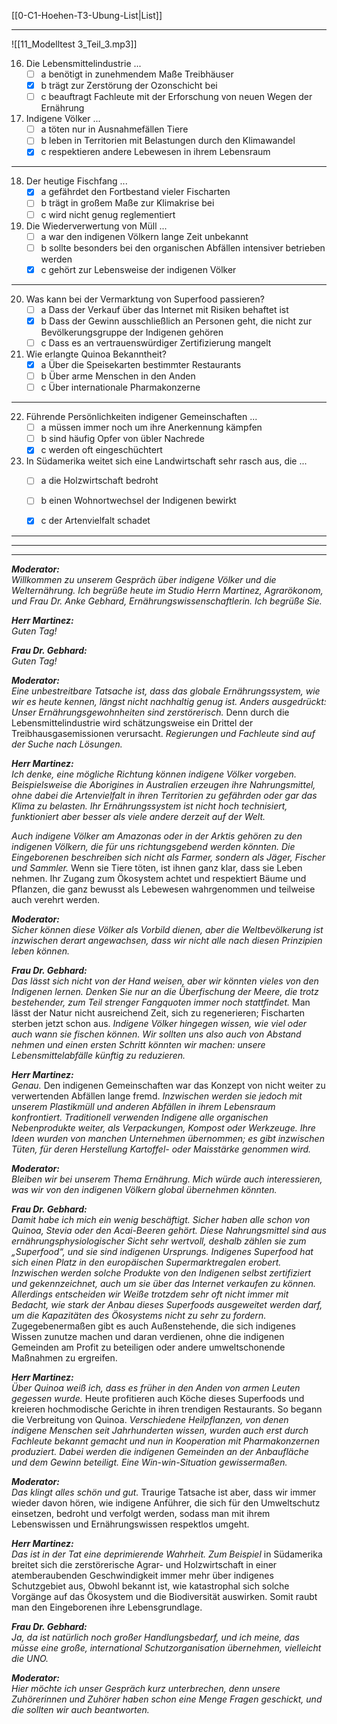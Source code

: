 [[0-C1-Hoehen-T3-Ubung-List|List]]

---

![[11_Modelltest 3_Teil_3.mp3]]


16. Die Lebensmittelindustrie ...
    - [ ] a benötigt in zunehmendem Maße Treibhäuser
    - [x] b trägt zur Zerstörung der Ozonschicht bei
    - [ ] c beauftragt Fachleute mit der Erforschung von neuen Wegen der Ernährung

17. Indigene Völker ...
    - [ ] a töten nur in Ausnahmefällen Tiere
    - [ ] b leben in Territorien mit Belastungen durch den Klimawandel
    - [x] c respektieren andere Lebewesen in ihrem Lebensraum

---

18. Der heutige Fischfang ...
    - [x] a gefährdet den Fortbestand vieler Fischarten
    - [ ] b trägt in großem Maße zur Klimakrise bei
    - [ ] c wird nicht genug reglementiert

19. Die Wiederverwertung von Müll ...
    - [ ] a war den indigenen Völkern lange Zeit unbekannt
    - [ ] b sollte besonders bei den organischen Abfällen intensiver betrieben werden
    - [x] c gehört zur Lebensweise der indigenen Völker

---

20. Was kann bei der Vermarktung von Superfood passieren?
    - [ ] a Dass der Verkauf über das Internet mit Risiken behaftet ist
    - [x] b Dass der Gewinn ausschließlich an Personen geht, die nicht zur Bevölkerungsgruppe der Indigenen gehören
    - [ ] c Dass es an vertrauenswürdiger Zertifizierung mangelt

21. Wie erlangte Quinoa Bekanntheit?
    - [x] a Über die Speisekarten bestimmter Restaurants
    - [ ] b Über arme Menschen in den Anden
    - [ ] c Über internationale Pharmakonzerne

---

22. Führende Persönlichkeiten indigener Gemeinschaften ...
    - [ ] a müssen immer noch um ihre Anerkennung kämpfen
    - [ ] b sind häufig Opfer von übler Nachrede
    - [x] c werden oft eingeschüchtert

23. In Südamerika weitet sich eine Landwirtschaft sehr rasch aus, die ...
    - [ ] a die Holzwirtschaft bedroht
    - [ ] b einen Wohnortwechsel der Indigenen bewirkt
    - [x] c der Artenvielfalt schadet


---
---
---


***Moderator:***  
*Willkommen zu unserem Gespräch über indigene Völker und die Welternährung. Ich begrüße heute im Studio Herrn Martinez, Agrarökonom, und Frau Dr. Anke Gebhard, Ernährungswissenschaftlerin. Ich begrüße Sie.*

***Herr Martinez:***  
*Guten Tag!*

***Frau Dr. Gebhard:***  
*Guten Tag!*

***Moderator:***  
*Eine unbestreitbare Tatsache ist, dass das globale Ernährungssystem, wie wir es heute kennen, längst nicht nachhaltig genug ist. Anders ausgedrückt: Unser Ernährungsgewohnheiten sind zerstörerisch.* 
Denn durch die Lebensmittelindustrie wird schätzungsweise ein Drittel der Treibhausgasemissionen verursacht. 
*Regierungen und Fachleute sind auf der Suche nach Lösungen.*

***Herr Martinez:***  
*Ich denke, eine mögliche Richtung können indigene Völker vorgeben. Beispielsweise die Aborigines in Australien erzeugen ihre Nahrungsmittel, ohne dabei die Artenvielfalt in ihren Territorien zu gefährden oder gar das Klima zu belasten. Ihr Ernährungssystem ist nicht hoch technisiert, funktioniert aber besser als viele andere derzeit auf der Welt.* 

*Auch indigene Völker am Amazonas oder in der Arktis gehören zu den indigenen Völkern, die für uns richtungsgebend werden könnten. Die Eingeborenen beschreiben sich nicht als Farmer, sondern als Jäger, Fischer und Sammler.* 
Wenn sie Tiere töten, ist ihnen ganz klar, dass sie Leben nehmen. 
Ihr Zugang zum Ökosystem achtet und respektiert Bäume und Pflanzen, die ganz bewusst als Lebewesen wahrgenommen und teilweise auch verehrt werden.

***Moderator:***  
*Sicher können diese Völker als Vorbild dienen, aber die Weltbevölkerung ist inzwischen derart angewachsen, dass wir nicht alle nach diesen Prinzipien leben können.*

***Frau Dr. Gebhard:***  
*Das lässt sich nicht von der Hand weisen, aber wir könnten vieles von den Indigenen lernen. Denken Sie nur an die Überfischung der Meere, die trotz bestehender, zum Teil strenger Fangquoten immer noch stattfindet.* 
Man lässt der Natur nicht ausreichend Zeit, sich zu regenerieren; Fischarten sterben jetzt schon aus. 
*Indigene Völker hingegen wissen, wie viel oder auch wann sie fischen können. Wir sollten uns also auch von Abstand nehmen und einen ersten Schritt könnten wir machen: unsere Lebensmittelabfälle künftig zu reduzieren.*

***Herr Martinez:***  
*Genau.* 
Den indigenen Gemeinschaften war das Konzept von nicht weiter zu verwertenden Abfällen lange fremd. 
*Inzwischen werden sie jedoch mit unserem Plastikmüll und anderen Abfällen in ihrem Lebensraum konfrontiert. Traditionell verwenden Indigene alle organischen Nebenprodukte weiter, als Verpackungen, Kompost oder Werkzeuge. Ihre Ideen wurden von manchen Unternehmen übernommen; es gibt inzwischen Tüten, für deren Herstellung Kartoffel- oder Maisstärke genommen wird.*

***Moderator:***  
*Bleiben wir bei unserem Thema Ernährung. Mich würde auch interessieren, was wir von den indigenen Völkern global übernehmen könnten.*

***Frau Dr. Gebhard:***  
*Damit habe ich mich ein wenig beschäftigt. Sicher haben alle schon von Quinoa, Stevia oder den Acai-Beeren gehört. Diese Nahrungsmittel sind aus ernährungsphysiologischer Sicht sehr wertvoll, deshalb zählen sie zum „Superfood“, und sie sind indigenen Ursprungs.* 
*Indigenes Superfood hat sich einen Platz in den europäischen Supermarktregalen erobert. Inzwischen werden solche Produkte von den Indigenen selbst zertifiziert und gekennzeichnet, auch um sie über das Internet verkaufen zu können.* 
*Allerdings entscheiden wir Weiße trotzdem sehr oft nicht immer mit Bedacht, wie stark der Anbau dieses Superfoods ausgeweitet werden darf, um die Kapazitäten des Ökosystems nicht zu sehr zu fordern.* 
Zugegebenermaßen gibt es auch Außenstehende, die sich indigenes Wissen zunutze machen und daran verdienen, ohne die indigenen Gemeinden am Profit zu beteiligen oder andere umweltschonende Maßnahmen zu ergreifen.


***Herr Martinez:***  
*Über Quinoa weiß ich, dass es früher in den Anden von armen Leuten gegessen wurde.* 
Heute profitieren auch Köche dieses Superfoods und kreieren hochmodische Gerichte in ihren trendigen Restaurants. So begann die Verbreitung von Quinoa. 
*Verschiedene Heilpflanzen, von denen indigene Menschen seit Jahrhunderten wissen, wurden auch erst durch Fachleute bekannt gemacht und nun in Kooperation mit Pharmakonzernen produziert. Dabei werden die indigenen Gemeinden an der Anbaufläche und dem Gewinn beteiligt. Eine Win-win-Situation gewissermaßen.*

***Moderator:***  
*Das klingt alles schön und gut.* 
Traurige Tatsache ist aber, dass wir immer wieder davon hören, wie indigene Anführer, die sich für den Umweltschutz einsetzen, bedroht und verfolgt werden, sodass man mit ihrem Lebenswissen und Ernährungswissen respektlos umgeht.

***Herr Martinez:***  
*Das ist in der Tat eine deprimierende Wahrheit. Zum Beispiel* 
in Südamerika breitet sich die zerstörerische Agrar- und Holzwirtschaft in einer atemberaubenden Geschwindigkeit immer mehr über indigenes Schutzgebiet aus,
Obwohl bekannt ist, wie katastrophal sich solche Vorgänge auf das Ökosystem und die Biodiversität auswirken. Somit raubt man den Eingeborenen ihre Lebensgrundlage.

***Frau Dr. Gebhard:***  
*Ja, da ist natürlich noch großer Handlungsbedarf, und ich meine, das müsse eine große, international Schutzorganisation übernehmen, vielleicht die UNO.*

***Moderator:***  
*Hier möchte ich unser Gespräch kurz unterbrechen, denn unsere Zuhörerinnen und Zuhörer haben schon eine Menge Fragen geschickt, und die sollten wir auch beantworten.*



